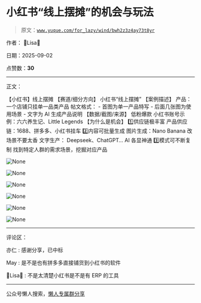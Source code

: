 # 小红书“线上摆摊”的机会与玩法

> 原文：[`www.yuque.com/for_lazy/wind/bwh2z3z4ay73t8yr`](https://www.yuque.com/for_lazy/wind/bwh2z3z4ay73t8yr)

作者： 🌟Lisa🌟

日期：2025-09-02

点赞数：**30**

* * *

正文：

【小红书】线上摆摊 【赛道/细分方向】 小红书“线上摆摊” 【案例描述】 产品： 一个店铺只挂单一品类产品 帖文格式： - 首图为单一产品特写 - 后面几张图为使用场景 - 文字为 AI 生成产品说明 【数据/截图/来源】 低粉爆款 小红书账号示例：六六养生记、Little Legends
【为什么是机会】 1️⃣供应链极丰富 产品供应链：1688、拼多多、小红书挂车 2️⃣内容可批量生成 图片生成：Nano Banana 改场景不要太香
文字生产： Deepseek、ChatGPT… AI 各显神通 3️⃣模式可不断复制 找到特定人群的需求场景，挖掘对应产品

![](img/4684e224c8f19066c6af69708e944e3a.png "None")

![](img/094ffd4b65c99c7f7813a83bfac3baf4.png "None")

![](img/c50cde95a6a8c93b3a40311050c03c2e.png "None")

![](img/609c2ea660b9541a46b5224c11376365.png "None")

![](img/2f8ef7852d916c18758211b014359a1e.png "None")

![](img/9c46b47775b077403d1d245dd066d23e.png "None")

* * *

评论区：

亦仁 : 感谢分享，已中标

May : 是不是也有拼多多直接铺货到小红书的软件

🌟Lisa🌟 : 不是太清楚小红书是不是有 ERP 的工具

* * *

公众号懒人搜索，[懒人专属群分享](https://lazybook.fun/#/blog/group)